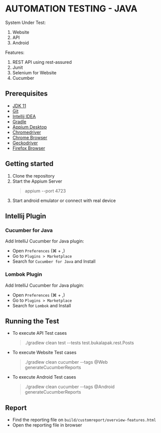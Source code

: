 # AUTOMATION TESTING - JAVA

System Under Test:
1. Website
2. API
3. Android

Features:
1. REST API using rest-assured
2. Junit
2. Selenium for Website
4. Cucumber

## Prerequisites
* [JDK 11](https://docs.oracle.com/en/java/javase/11/install/overview-jdk-installation.html#GUID-8677A77F-231A-40F7-98B9-1FD0B48C346A)
* [Git](https://git-scm.com/downloads)
* [Intellij IDEA](https://www.jetbrains.com/idea/download/)
* [Gradle](https://gradle.org/install/)
* [Appium Desktop](https://github.com/appium/appium-desktop)
* [Chromedriver](https://formulae.brew.sh/cask/chromedriver)
* [Chrome Browser](https://www.google.com/chrome/)
* [Geckodriver](https://formulae.brew.sh/formula/geckodriver)
* [Firefox Browser](https://www.mozilla.org/en-US/firefox/new/)

## Getting started
1. Clone the repository
2. Start the Appium Server
   > appium --port 4723
3. Start android emulator or connect with real device

## Intellij Plugin
### Cucumber for Java
Add IntelliJ Cucumber for Java plugin:

* Open `Preferences` (⌘ + ,)
* Go to `Plugins > Marketplace`
* Search for `Cucumber for Java` and Install

### Lombok Plugin
Add IntelliJ Cucumber for Java plugin:
* Open `Preferences` (⌘ + ,)
* Go to `Plugins > Marketplace`
* Search for `Lombok` and Install

## Running the Test
* To execute API Test cases
  > ./gradlew clean test --tests test.bukalapak.rest.Posts

* To execute Website Test cases
  > ./gradlew clean cucumber --tags @Web generateCucumberReports
  
* To execute Android Test cases
    > ./gradlew clean cucumber --tags @Android generateCucumberReports

## Report
* Find the reporting file on `build/customreport/overview-features.html`
* Open the reporting file in browser